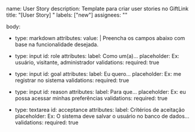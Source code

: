 name: User Story
description: Template para criar user stories no GiftLink
title: "[User Story] "
labels: ["new"]
assignees: ""

body:
  - type: markdown
    attributes:
      value: |
        Preencha os campos abaixo com base na funcionalidade desejada.

  - type: input
    id: role
    attributes:
      label: Como um(a)...
      placeholder: Ex: usuário, visitante, administrador
    validations:
      required: true

  - type: input
    id: goal
    attributes:
      label: Eu quero...
      placeholder: Ex: me registrar no sistema
    validations:
      required: true

  - type: input
    id: reason
    attributes:
      label: Para que...
      placeholder: Ex: eu possa acessar minhas preferências
    validations:
      required: true

  - type: textarea
    id: acceptance
    attributes:
      label: Critérios de aceitação
      placeholder: Ex: O sistema deve salvar o usuário no banco de dados...
    validations:
      required: true
